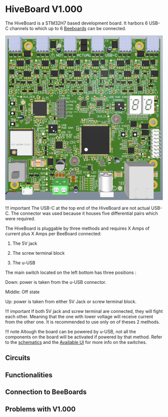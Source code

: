 # HiveBoard V1.000
The HiveBoard is a STM32H7 based development board. It harbors 6 USB-C channels 
to which up to 6 [Beeboards]('sections\hardware\HiveBoard\hardware\BeeBoard\BeeBoard_V1.000.md' ) can be connected. 

![Figure HiveBoard](img/HB_plain.PNG)


!!! important
    The USB-C at the top end of the HiveBoard are not actual USB-C. The connector was used because it houses five differential 
    pairs which were required.

The HiveBoard is pluggable by three methods and requires X Amps of current plus X Amps per BeeBoard connected: 

1. The 5V jack 

2. The screw terminal block

3. The u-USB

The main switch located on the left bottom has three positions : 

Down: power is taken from the u-USB connector.

Middle: Off state

Up: power is taken from either 5V Jack or screw terminal block.

!!! important 
    If both 5V jack and screw terminal are connected, they will fight each other. Meaning that the one with lower voltage will receive 
    current from the other one. It is recommended to use only on of theses 2 methods.


!!! note
    Altough the board can be powered by u-USB, not all the components on the board will be activated if powered by that method. 
    Refer to the [schematics](https://www.github.com/swarmus/electrical) and the [Available UI](hiveboard-ui.md) for more info
    on the switches.

## Circuits


## Functionalities

## Connection to BeeBoards

## Problems with V1.000

